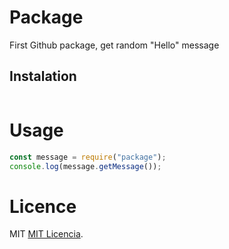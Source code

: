 # Package

First Github package, get random "Hello" message

## Instalation

```npm

```

# Usage

```javascript
const message = require("package");
console.log(message.getMessage());
```

# Licence

MIT [MIT Licencia](https://opensource.org/licenses/MIT).
